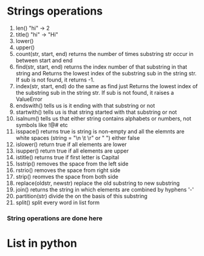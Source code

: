 # Strings operations
1. len() "hi" -> 2
2. title() "hi" -> "Hi"
3. lower()
4. upper()
5. count(str, start, end) returns the number of times substring str occur in between start and end 
6. find(str, start, end) returns the index number of that substring in that string and Returns the lowest index of the substring sub in the string str. If sub is not found, it returns -1.
7. index(str, start, end) do the same as find just Returns the lowest index of the substring sub in the string str. If sub is not found, it raises a ValueError
8. endswith() tells us is it ending with that substring or not
9. startwith() tells us is that string started with that substring or not
10. isalnum() tells us that either string contains alphabets or numbers, not symbols like !@# etc
11. isspace() returns true is string is non-empty and all the elemnts are white spaces (string = "\n \t \r" or "       ") either false
12. islower() return true if all elements are lower
13. isupper() return true if all elements are upper 
14. istitle() returns true if first letter is Capital
15. lsstrip() removes the space from the left side
16. rstrio() removes the space from right side
17. strip() reomves the space from both side
18. replace(oldstr, newstr) replace the old substring to new substring
19. join() returns the string in which elements are combined by hyphens '-'
20. partition(str) divide the on the basis of this substring
21. split() split every word in list form
### String operations are done here
# List in python 
